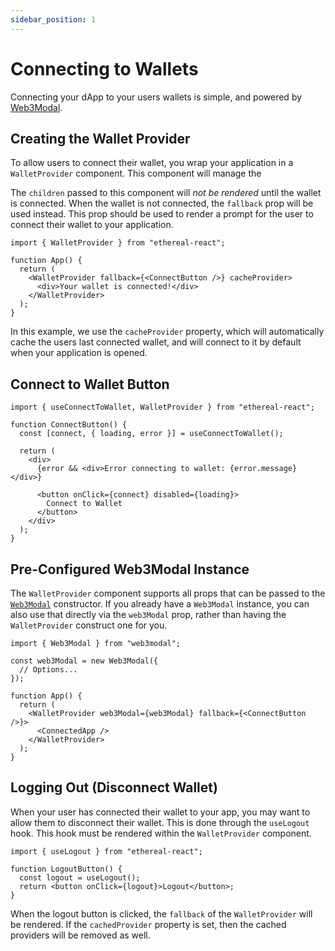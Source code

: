 ```yaml
---
sidebar_position: 1
---
```


# Connecting to Wallets

Connecting your dApp to your users wallets is simple, and powered by [Web3Modal](https://github.com/Web3Modal/web3modal).

## Creating the Wallet Provider

To allow users to connect their wallet, you wrap your application in a `WalletProvider` component. This component will manage the

The `children` passed to this component will _not be rendered_ until the wallet is connected. When the wallet is not connected, the `fallback` prop will be used instead. This prop should be used to render a prompt for the user to connect their wallet to your application.

```tsx
import { WalletProvider } from "ethereal-react";

function App() {
  return (
    <WalletProvider fallback={<ConnectButton />} cacheProvider>
      <div>Your wallet is connected!</div>
    </WalletProvider>
  );
}
```

In this example, we use the `cacheProvider` property, which will automatically cache the users last connected wallet, and will connect to it by default when your application is opened.

## Connect to Wallet Button

```tsx
import { useConnectToWallet, WalletProvider } from "ethereal-react";

function ConnectButton() {
  const [connect, { loading, error }] = useConnectToWallet();

  return (
    <div>
      {error && <div>Error connecting to wallet: {error.message}</div>}

      <button onClick={connect} disabled={loading}>
        Connect to Wallet
      </button>
    </div>
  );
}
```

## Pre-Configured Web3Modal Instance

The `WalletProvider` component supports all props that can be passed to the [`Web3Modal`](https://github.com/Web3Modal/web3modal) constructor. If you already have a `Web3Modal` instance, you can also use that directly via the `web3Modal` prop, rather than having the `WalletProvider` construct one for you.

```tsx
import { Web3Modal } from "web3modal";

const web3Modal = new Web3Modal({
  // Options...
});

function App() {
  return (
    <WalletProvider web3Modal={web3Modal} fallback={<ConnectButton />}>
      <ConnectedApp />
    </WalletProvider>
  );
}
```

## Logging Out (Disconnect Wallet)

When your user has connected their wallet to your app, you may want to allow them to disconnect their wallet. This is done through the `useLogout` hook. This hook must be rendered within the `WalletProvider` component.

```tsx
import { useLogout } from "ethereal-react";

function LogoutButton() {
  const logout = useLogout();
  return <button onClick={logout}>Logout</button>;
}
```

When the logout button is clicked, the `fallback` of the `WalletProvider` will be rendered. If the `cachedProvider` property is set, then the cached providers will be removed as well.

